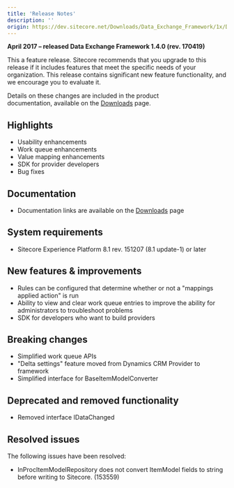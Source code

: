 ```yaml
---
title: 'Release Notes'
description: ''
origin: https://dev.sitecore.net/Downloads/Data_Exchange_Framework/1x/Data_Exchange_Framework_1_4/Release_Notes
---
```


**April 2017 – released Data Exchange Framework 1.4.0 (rev. 170419)**

This a feature release. Sitecore recommends that you upgrade to this release if it includes features that meet the specific needs of your organization. This release contains significant new feature functionality, and we encourage you to evaluate it.

Details on these changes are included in the product documentation, available on the [Downloads](/downloads/Data_Exchange_Framework/1x/Data_Exchange_Framework_1_4) page.

## Highlights

- Usability enhancements
- Work queue enhancements
- Value mapping enhancements
- SDK for provider developers
- Bug fixes

## Documentation

- Documentation links are available on the [Downloads](/downloads/Data_Exchange_Framework/1x/Data_Exchange_Framework_1_4) page

## System requirements

- Sitecore Experience Platform 8.1 rev. 151207 (8.1 update-1) or later

## New features & improvements

- Rules can be configured that determine whether or not a "mappings applied action" is run
- Ability to view and clear work queue entries to improve the ability for administrators to troubleshoot problems
- SDK for developers who want to build providers

## Breaking changes

- Simplified work queue APIs
- "Delta settings" feature moved from Dynamics CRM Provider to framework
- Simplified interface for BaseItemModelConverter

## Deprecated and removed functionality

- Removed interface IDataChanged

## Resolved issues

The following issues have been resolved:

- InProcItemModelRepository does not convert ItemModel fields to string before writing to Sitecore. (153559)
